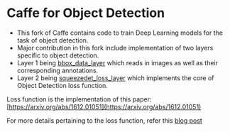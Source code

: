 # Caffe for Object Detection

- This fork of Caffe contains code to train Deep Learning models for the task of object detection.
- Major contribution in this fork include implementation of two layers specific to object detection.
- Layer 1 being [bbox_data_layer](https://github.com/kvmanohar22/caffe/blob/obj_detect_loss/include/caffe/layers/bbox_data_layer.hpp) which reads in images as well as their corresponding annotations.
- Layer 2 being [squeezedet_loss_layer](https://github.com/kvmanohar22/caffe/blob/obj_detect_loss/include/caffe/layers/squeezedet_loss_layer.hpp) which implements the core of Object Detection loss function.

Loss function is the implementation of this paper: [https://arxiv.org/abs/1612.01051](https://arxiv.org/abs/1612.01051)

For more details pertaining to the loss function, refer this [blog post](https://kvmanohar22.github.io/GSoC/)

